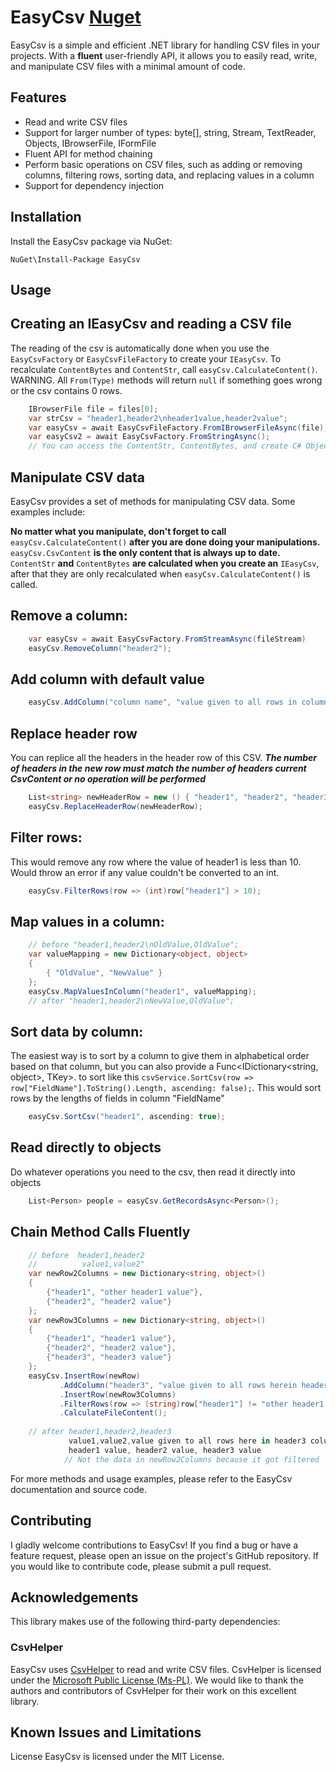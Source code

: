 # EasyCsv [Nuget](https://www.nuget.org/packages/EasyCsv)

EasyCsv is a simple and efficient .NET library for handling CSV files in your projects. With a **fluent** user-friendly API, it allows you to easily read, write, and manipulate CSV files with a minimal amount of code.

## Features

* Read and write CSV files
* Support for larger number of types: byte[], string, Stream, TextReader, Objects<T>, IBrowserFile, IFormFile
* Fluent API for method chaining
* Perform basic operations on CSV files, such as adding or removing columns, filtering rows, sorting data, and replacing values in a column
* Support for dependency injection

## Installation

Install the EasyCsv package via NuGet:

`NuGet\Install-Package EasyCsv`

## Usage

## Creating an IEasyCsv and reading a CSV file

The reading of the csv is automatically done when you use the `EasyCsvFactory` or `EasyCsvFileFactory` to create your `IEasyCsv`. To recalculate `ContentBytes` and `ContentStr`, call `easyCsv.CalculateContent()`. WARNING. All `From(Type)` methods will return `null` if something goes wrong or the csv contains 0 rows.

```csharp
    IBrowserFile file = files[0];
    var strCsv = "header1,header2\nheader1value,header2value";
    var easyCsv = await EasyCsvFileFactory.FromIBrowserFileAsync(file);
    var easyCsv2 = await EasyCsvFactory.FromStringAsync();
    // You can access the ContentStr, ContentBytes, and create C# Objects using GetRecords<T> at this point
```
## Manipulate CSV data

EasyCsv provides a set of methods for manipulating CSV data. Some examples include:

**No matter what you manipulate, don't forget to call** `easyCsv.CalculateContent()` **after you are done doing your manipulations.** `easyCsv.CsvContent` **is the only content that is always up to date.** `ContentStr` **and** `ContentBytes` **are calculated when you create an** `IEasyCsv`, after that they are only recalculated when `easyCsv.CalculateContent()` is called.

## Remove a column:
```csharp
    var easyCsv = await EasyCsvFactory.FromStreamAsync(fileStream)
    easyCsv.RemoveColumn("header2");
```
## Add column with default value
```csharp
    easyCsv.AddColumn("column name", "value given to all rows in column/header field", upsert: true);
```
## Replace header row

You can replice all the headers in the header row of this CSV. ***The number of headers in the new row must match the number of headers current CsvContent or no operation will be performed***
```csharp
    List<string> newHeaderRow = new () { "header1", "header2", "header3" }
    easyCsv.ReplaceHeaderRow(newHeaderRow);
```
## Filter rows:

This would remove any row where the value of header1 is less than 10. Would throw an error if any value couldn't be converted to an int.
```csharp
    easyCsv.FilterRows(row => (int)row["header1"] > 10);
```
## Map values in a column:
```csharp
    // before "header1,header2\nOldValue,OldValue";
    var valueMapping = new Dictionary<object, object>
    {
        { "OldValue", "NewValue" }
    };
    easyCsv.MapValuesInColumn("header1", valueMapping);
    // after "header1,header2\nNewValue,OldValue";
```
## Sort data by column:

The easiest way is to sort by a column to give them in alphabetical order based on that column, but you can also provide a Func<IDictionary<string, object>, TKey>. to sort like this `csvService.SortCsv(row => row["FieldName"].ToString().Length, ascending: false);`. This would sort rows by the lengths of fields in column "FieldName"
```csharp
    easyCsv.SortCsv("header1", ascending: true);
```
## Read directly to objects

Do whatever operations you need to the csv, then read it directly into objects
```csharp
    List<Person> people = easyCsv.GetRecordsAsync<Person>();
```
## Chain Method Calls Fluently
```csharp
    // before  header1,header2
    //          value1,value2"
    var newRow2Columns = new Dictionary<string, object>()
    {
        {"header1", "other header1 value"},
        {"header2", "header2 value"}
    };
    var newRow3Columns = new Dictionary<string, object>()
    {
        {"header1", "header1 value"},
        {"header2", "header2 value"},
        {"header3", "header3 value"}
    };
    easyCsv.InsertRow(newRow)
           .AddColumn("header3", "value given to all rows herein header3 column")
           .InsertRow(newRow3Columns)
           .FilterRows(row => (string)row["header1"] != "other header1 value")
           .CalculateFileContent();
           
    // after header1,header2,header3
             value1,value2,value given to all rows here in header3 column
             header1 value, header2 value, header3 value
            // Not the data in newRow2Columns because it got filtered
```
For more methods and usage examples, please refer to the EasyCsv documentation and source code.

## Contributing
I gladly welcome contributions to EasyCsv! If you find a bug or have a feature request, please open an issue on the project's GitHub repository. If you would like to contribute code, please submit a pull request.

## Acknowledgements

This library makes use of the following third-party dependencies:

### CsvHelper

EasyCsv uses [CsvHelper](https://joshclose.github.io/CsvHelper/) to read and write CSV files. CsvHelper is licensed under the [Microsoft Public License (Ms-PL)](https://opensource.org/licenses/MS-PL). We would like to thank the authors and contributors of CsvHelper for their work on this excellent library.

## Known Issues and Limitations

License
EasyCsv is licensed under the MIT License.
